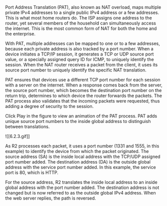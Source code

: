 Port Address Translation (PAT), also known as NAT overload, maps multiple private IPv4 addresses to a single public IPv4 address or a few addresses. This is what most home routers do. The ISP assigns one address to the router, yet several members of the household can simultaneously access the internet. This is the most common form of NAT for both the home and the enterprise.

With PAT, multiple addresses can be mapped to one or to a few addresses, because each private address is also tracked by a port number. When a device initiates a TCP/IP session, it generates a TCP or UDP source port value, or a specially assigned query ID for ICMP, to uniquely identify the session. When the NAT router receives a packet from the client, it uses its source port number to uniquely identify the specific NAT translation.

PAT ensures that devices use a different TCP port number for each session with a server on the internet. When a response comes back from the server, the source port number, which becomes the destination port number on the return trip, determines to which device the router forwards the packets. The PAT process also validates that the incoming packets were requested, thus adding a degree of security to the session.

Click Play in the figure to view an animation of the PAT process. PAT adds unique source port numbers to the inside global address to distinguish between translations.

![[6.2.3.gif]]

As R2 processes each packet, it uses a port number (1331 and 1555, in this example) to identify the device from which the packet originated. The source address (SA) is the inside local address with the TCP/UDP assigned port number added. The destination address (DA) is the outside global address with the service port number added. In this example, the service port is 80, which is HTTP.

For the source address, R2 translates the inside local address to an inside global address with the port number added. The destination address is not changed but is now referred to as the outside global IPv4 address. When the web server replies, the path is reversed.